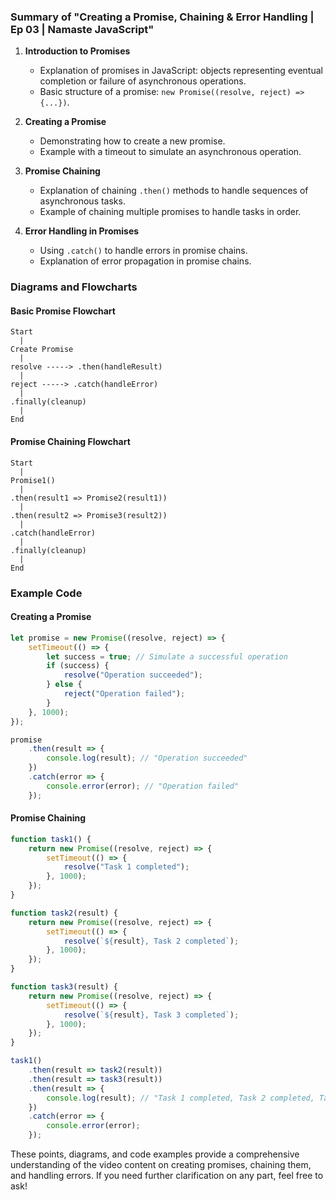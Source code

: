 ### Summary of "Creating a Promise, Chaining & Error Handling | Ep 03 | Namaste JavaScript"

1. **Introduction to Promises**
   - Explanation of promises in JavaScript: objects representing eventual completion or failure of asynchronous operations.
   - Basic structure of a promise: `new Promise((resolve, reject) => {...})`.

2. **Creating a Promise**
   - Demonstrating how to create a new promise.
   - Example with a timeout to simulate an asynchronous operation.

3. **Promise Chaining**
   - Explanation of chaining `.then()` methods to handle sequences of asynchronous tasks.
   - Example of chaining multiple promises to handle tasks in order.

4. **Error Handling in Promises**
   - Using `.catch()` to handle errors in promise chains.
   - Explanation of error propagation in promise chains.

### Diagrams and Flowcharts

#### Basic Promise Flowchart
```plaintext
Start
  |
Create Promise
  |
resolve -----> .then(handleResult)
  |
reject -----> .catch(handleError)
  |
.finally(cleanup)
  |
End
```

#### Promise Chaining Flowchart
```plaintext
Start
  |
Promise1()
  |
.then(result1 => Promise2(result1))
  |
.then(result2 => Promise3(result2))
  |
.catch(handleError)
  |
.finally(cleanup)
  |
End
```

### Example Code

#### Creating a Promise
```javascript
let promise = new Promise((resolve, reject) => {
    setTimeout(() => {
        let success = true; // Simulate a successful operation
        if (success) {
            resolve("Operation succeeded");
        } else {
            reject("Operation failed");
        }
    }, 1000);
});

promise
    .then(result => {
        console.log(result); // "Operation succeeded"
    })
    .catch(error => {
        console.error(error); // "Operation failed"
    });
```

#### Promise Chaining
```javascript
function task1() {
    return new Promise((resolve, reject) => {
        setTimeout(() => {
            resolve("Task 1 completed");
        }, 1000);
    });
}

function task2(result) {
    return new Promise((resolve, reject) => {
        setTimeout(() => {
            resolve(`${result}, Task 2 completed`);
        }, 1000);
    });
}

function task3(result) {
    return new Promise((resolve, reject) => {
        setTimeout(() => {
            resolve(`${result}, Task 3 completed`);
        }, 1000);
    });
}

task1()
    .then(result => task2(result))
    .then(result => task3(result))
    .then(result => {
        console.log(result); // "Task 1 completed, Task 2 completed, Task 3 completed"
    })
    .catch(error => {
        console.error(error);
    });
```

These points, diagrams, and code examples provide a comprehensive understanding of the video content on creating promises, chaining them, and handling errors. If you need further clarification on any part, feel free to ask!